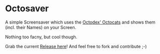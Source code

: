 # Octosaver

A simple Screensaver which uses the [Octodex' Octocats](http://octodex.github.com) and shows them (incl. their Names) on your Screen.

Nothing too facny, but cool though.

Grab the current [Release here](https://github.com/kimar/Octosaver/raw/master/Release/Octosaver.saver.zip)!
And feel free to fork and contribute ;-)